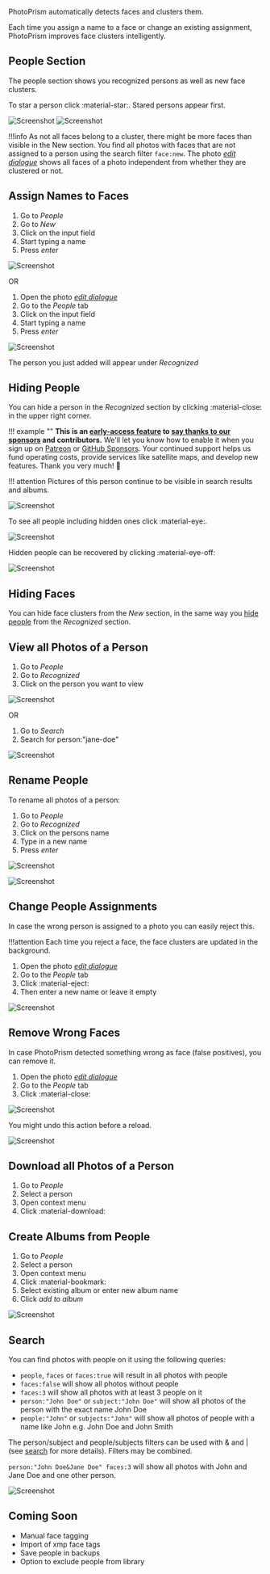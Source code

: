 PhotoPrism automatically detects faces and clusters them.

Each time you assign a name to a face or change an existing assignment, PhotoPrism improves face clusters intelligently.

## People Section ##
The people section shows you recognized persons as well as new face clusters.

To star a person click :material-star:. Stared persons appear first.

![Screenshot](img/recognized.png)
![Screenshot](img/new.png)

!!!info
    As not all faces belong to a cluster, there might be more faces than visible in the New section.
    You find all photos with faces that are not assigned to a person using the search filter `face:new`.
    The photo [*edit dialogue*](edit.md) shows all faces of a photo independent from whether they are clustered or not.

## Assign Names to Faces ##
1. Go to *People*
2. Go to *New*
3. Click on the input field
4. Start typing a name
5. Press *enter*

![Screenshot](img/add-name-new.png)

<!--![Screenshot](img/add-name-new-2.png)-->

OR

1. Open the photo [*edit dialogue*](edit.md)
2. Go to the *People* tab
3. Click on the input field
4. Start typing a name
5. Press *enter*

![Screenshot](img/add-name-edit.png)

The person you just added will appear under *Recognized*

## Hiding People ##
You can hide a person in the *Recognized* section by clicking :material-close: in the upper right corner.

!!! example ""
    **This is an [early-access feature](https://github.com/photoprism/photoprism/issues?q=is%3Aissue+label%3Aearly-access) to [say thanks to our sponsors](https://github.com/photoprism/photoprism/blob/develop/SPONSORS.md) and contributors.**
    We'll let you know how to enable it when you sign up on [Patreon](https://www.patreon.com/photoprism) or [GitHub Sponsors](https://github.com/sponsors/photoprism).
    Your continued support helps us fund operating costs, provide services like satellite maps,
    and develop new features. Thank you very much! 💜

!!! attention
    Pictures of this person continue to be visible in search results and albums.

![Screenshot](img/person-hide.png)

To see all people including hidden ones click :material-eye:.

![Screenshot](img/person-show-all.png)

Hidden people can be recovered by clicking :material-eye-off:

![Screenshot](img/person-recover.png)

## Hiding Faces ##
You can hide face clusters from the *New* section, in the same way you [hide people](#hiding-people) from the *Recognized* section.

## View all Photos of a Person ##
1. Go to *People*
2. Go to *Recognized*
3. Click on the person you want to view

![Screenshot](img/view-person.png)

OR

1. Go to *Search*
2. Search for person:"jane-doe"

![Screenshot](img/view-person-2.png)

## Rename People ##
To rename all photos of a person:

1. Go to *People*
2. Go to *Recognized*
3. Click on the persons name
4. Type in a new name
5. Press *enter*

![Screenshot](img/rename-recognized-0.png)

![Screenshot](img/rename-recognized.png)

## Change People Assignments ##
In case the wrong person is assigned to a photo you can easily reject this. 

!!!attention
    Each time you reject a face, the face clusters are updated in the background.

1. Open the photo [*edit dialogue*](edit.md)
2. Go to the *People* tab
3. Click :material-eject:
4. Then enter a new name or leave it empty

![Screenshot](img/reject.png)

## Remove Wrong Faces ##
In case PhotoPrism detected something wrong as face (false positives), you can remove it.

1. Open the photo [*edit dialogue*](edit.md)
2. Go to the *People* tab
3. Click :material-close:

![Screenshot](img/remove-face.png)

You might undo this action before a reload.

![Screenshot](img/undo-remove-face.png)

## Download all Photos of a Person ##
1. Go to *People*
2. Select a person
3. Open context menu
4. Click :material-download:

## Create Albums from People ##
1. Go to *People*
2. Select a person
3. Open context menu
4. Click :material-bookmark:
5. Select existing album or enter new album name
6. Click *add to album*

![Screenshot](img/people-context-menu.png)

## Search ##
You can find photos with people on it using the following queries:

- `people`, `faces` or `faces:true` will result in all photos with people 
- `faces:false` will show all photos without people
- `faces:3` will show all photos with at least 3 people on it
- `person:"John Doe"` or `subject:"John Doe"` will show all photos of the person with the exact name John Doe
- `people:"John"` or `subjects:"John"` will show all photos of people with a name like John e.g. John Doe and John Smith

The person/subject and people/subjects filters can be used with & and | (see [search](search.md) for more details). Filters may be combined.

`person:"John Doe&Jane Doe" faces:3` will show all photos with John and Jane Doe and one other person.

![Screenshot](img/people-search.png)

## Coming Soon ##
- Manual face tagging
- Import of xmp face tags
- Save people in backups
- Option to exclude people from library

